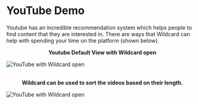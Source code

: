 # YouTube Demo

Youtube has an incredible recommendation system which helps people to find content that they are interested in. There are ways that Wildcard can help with spending your time on the platform (shown below).

**<div align="center"> Youtube Default View with Wildcard open  </div>**

![YouTube with Wildcard open](https://github.com/geoffreylitt/wildcard/blob/master/docs/photos/youtube/wildcard_open.png) 
<br/>
<br/>

**<div align="center"> Wildcard can be used to sort the videos based on their length. </div>**

![YouTube with Wildcard open](https://github.com/geoffreylitt/wildcard/blob/master/docs/photos/youtube/ranked_by_watch_time.png) 

